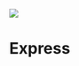 [![](https://i.postimg.cc/WzXsh0MX/image.png)](https://github.com/wx-chevalier/Backend-Series)

# Express
